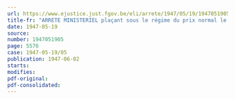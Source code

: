 ```yaml
---
url: https://www.ejustice.just.fgov.be/eli/arrete/1947/05/19/1947051905/justel
title-fr: "ARRETE MINISTERIEL plaçant sous le régime du prix normal le sucre interverti, le miel artificiel, le sirop d'or, le sirop de vergeoise, la crème de sucre, le sirop simple P.B. 4 et les sirops de candi et les pâtes à tartiner"
date: 1947-05-19
source:
number: 1947051905
page: 5576
case: 1947-05-19/05
publication: 1947-06-02
starts:
modifies:
pdf-original:
pdf-consolidated:
---
```


